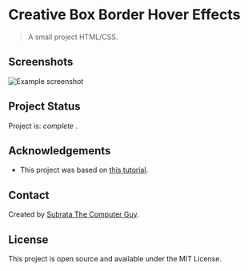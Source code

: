 
# Creative Box Border Hover Effects 

> A small project HTML/CSS.


## Screenshots
![Example screenshot](https:...)


## Project Status
Project is:  _complete_ .


## Acknowledgements
- This project was based on [this tutorial](https://www.youtube.com/watch?v=FM-N0-_GGVQ).


## Contact
Created by [Subrata The Computer Guy](https://www.youtube.com/channel/UCIF7rpKnjhxk7U1lAm7_kMw).


## License
This project is open source and available under the MIT License. 
